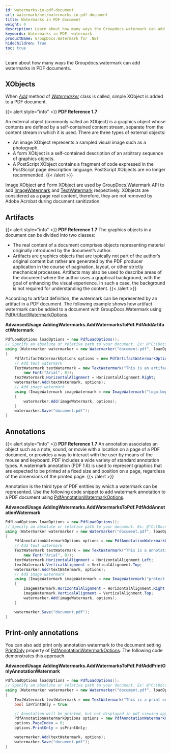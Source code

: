 ```yaml
---
id: watermarks-in-pdf-document
url: watermark/net/watermarks-in-pdf-document
title: Watermarks in PDF document
weight: 4
description: Learn about how many ways the Groupdocs.watermark can add watermarks in PDF documents.
keywords: Watermarks in PDF, watermark
productName: GroupDocs.Watermark for .NET
hideChildren: True
toc: true
---
```


Learn about how many ways the Groupdocs.watermark can add watermarks in PDF documents.

## XObjects

When *[Add](https://reference.groupdocs.com/net/watermark/groupdocs.watermark/watermarker/methods/add)* method of *[Watermarker](https://reference.groupdocs.com/net/watermark/groupdocs.watermark/watermarker)* class is called, simple XObject is added to a PDF document.

{{< alert style="info" >}}
**PDF Reference 1.7**  

An external object (commonly called an XObject) is a graphics object whose contents are defined by a self-contained content stream, separate from the content stream in which it is used. There are three types of external objects:

* An image XObject represents a sampled visual image such as a photograph.
* A form XObject is a self-contained description of an arbitrary sequence of graphics objects.
* A PostScript XObject contains a fragment of code expressed in the PostScript page description language. PostScript XObjects are no longer recommended.
{{< /alert >}}

Image XObject and Form XObject are used by GroupDocs.Watermark API to add [ImageWatermark](https://reference.groupdocs.com/net/watermark/groupdocs.watermark.watermarks/imagewatermark) and [TextWatermark](https://reference.groupdocs.com/net/watermark/groupdocs.watermark.watermarks/textwatermark) respectively. XObjects are considered as a page real content, therefore, they are not removed by Adobe Acrobat during document sanitization.

## Artifacts

{{< alert style="info" >}}
**PDF Reference 1.7**
The graphics objects in a document can be divided into two classes:

* The real content of a document comprises objects representing material originally introduced by the document’s author.
* Artifacts are graphics objects that are typically not part of the author’s original content but rather are generated by the PDF producer application in the course of pagination, layout, or other strictly mechanical processes. Artifacts may also be used to describe areas of the document where the author uses a graphical background, with the goal of enhancing the visual experience. In such a case, the background is not required for understanding the content.
{{< /alert >}}

According to artifact definition, the watermark can be represented by an artifact in a PDF document. The following example shows how artifact watermark can be added to a document with GroupDocs.Watermark using [PdfArtifactWatermarkOptions](https://reference.groupdocs.com/net/watermark/groupdocs.watermark.options.pdf/pdfartifactwatermarkoptions).

**AdvancedUsage.AddingWatermarks.AddWatermarksToPdf.PdfAddArtifactWatermark**

```csharp
PdfLoadOptions loadOptions = new PdfLoadOptions();
// Specify an absolute or relative path to your document. Ex: @"C:\Docs\document.pdf"
using (Watermarker watermarker = new Watermarker("document.pdf", loadOptions))
{
    PdfArtifactWatermarkOptions options = new PdfArtifactWatermarkOptions();
    // Add text watermark
    TextWatermark textWatermark = new TextWatermark("This is an artifact watermark", 
        new Font("Arial", 8));
    textWatermark.HorizontalAlignment = HorizontalAlignment.Right;
    watermarker.Add(textWatermark, options);
    // Add image watermark
    using (ImageWatermark imageWatermark = new ImageWatermark("logo.bmp"))
    {
        watermarker.Add(imageWatermark, options);
    }
    watermarker.Save("document.pdf");
}
```

## Annotations

{{< alert style="info" >}}
**PDF Reference 1.7**
An annotation associates an object such as a note, sound, or movie with a location on a page of a PDF document, or provides a way to interact with the user by means of the mouse and keyboard. PDF includes a wide variety of standard annotation types.
A watermark annotation (PDF 1.6) is used to represent graphics that are expected to be printed at a fixed size and position on a page, regardless of the dimensions of the printed page.
{{< /alert >}}

Annotation is the third type of PDF entities by which a watermark can be represented. Use the following code snippet to add watermark annotation to a PDF document using [PdfAnnotationWatermarkOptions](https://reference.groupdocs.com/net/watermark/groupdocs.watermark.options.pdf/pdfannotationwatermarkoptions).

**AdvancedUsage.AddingWatermarks.AddWatermarksToPdf.PdfAddAnnotationWatermark**

```csharp
PdfLoadOptions loadOptions = new PdfLoadOptions();
// Specify an absolute or relative path to your document. Ex: @"C:\Docs\document.pdf"
using (Watermarker watermarker = new Watermarker("document.pdf", loadOptions))
{
    PdfAnnotationWatermarkOptions options = new PdfAnnotationWatermarkOptions();
    // Add text watermark
    TextWatermark textWatermark = new TextWatermark("This is a annotation watermark", 
        new Font("Arial", 8));
    textWatermark.HorizontalAlignment = HorizontalAlignment.Left;
    textWatermark.VerticalAlignment = VerticalAlignment.Top;
    watermarker.Add(textWatermark, options);
    // Add image watermark
    using (ImageWatermark imageWatermark = new ImageWatermark("protect.jpg"))
    {
        imageWatermark.HorizontalAlignment = HorizontalAlignment.Right;
        imageWatermark.VerticalAlignment = VerticalAlignment.Top;
        watermarker.Add(imageWatermark, options);
    }

    watermarker.Save("document.pdf");
}
```

## Print-only annotations  

You can also add print only annotation watermark to the document setting [PrintOnly](https://reference.groupdocs.com/net/watermark/groupdocs.watermark.options.pdf/pdfannotationwatermarkoptions/properties/printonly) property of [PdfAnnotationWatermarkOptions](https://reference.groupdocs.com/net/watermark/groupdocs.watermark.options.pdf/pdfannotationwatermarkoptions). The following code demonstrates this approach.

**AdvancedUsage.AddingWatermarks.AddWatermarksToPdf.PdfAddPrintOnlyAnnotationWatermark**

```csharp
PdfLoadOptions loadOptions = new PdfLoadOptions();
// Specify an absolute or relative path to your document. Ex: @"C:\Docs\document.pdf"
using (Watermarker watermarker = new Watermarker("document.pdf", loadOptions))
{
    TextWatermark textWatermark = new TextWatermark("This is a print only test watermark. It won't appear in view mode.", new Font("Arial", 8));
    bool isPrintOnly = true;

    // Annotation will be printed, but not displayed in pdf viewing application
    PdfAnnotationWatermarkOptions options = new PdfAnnotationWatermarkOptions();
    options.PageIndex = 0;
    options.PrintOnly = isPrintOnly;

    watermarker.Add(textWatermark, options);
    watermarker.Save("document.pdf");
}
```
